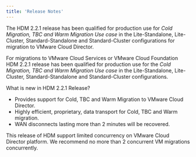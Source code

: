 ```yaml
---
title: 'Release Notes'
---
```


The HDM 2.2.1 release has been qualified for production use for _Cold Migration, TBC and Warm Migration Use case_ in the Lite-Standalone,  Lite-Cluster, Standard-Standalone and Standard-Cluster configurations for migration to VMware Cloud Director.

For migrations to VMware Cloud Services or VMware Cloud Foundation HDM 2.2.1 release has been qualified for production use for the _Cold Migration, TBC and Warm Migration Use case_ in the Lite-Standalone,  Lite-Cluster, Standard-Standalone and Standard-Cluster configurations. 

What is new in HDM 2.2.1 Release?

*   Provides support for Cold, TBC and Warm Migration to VMware Cloud Director.
*   Highly efficient, proprietary, data transport for Cold, TBC and Warm migration.
*   WAN disconnects lasting more than 2 minutes will be recovered.

This release of HDM support limited concurrency on VMware Cloud Director 
platform. We recommend no more than 2 concurrent VM migrations concurrently. 




